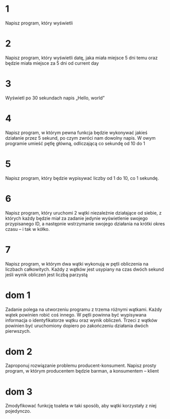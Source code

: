 # 1
Napisz program, który wyświetli
# 2
Napisz program, który wyświetli datę, jaka miała miejsce 5 dni temu oraz będzie miała miejsce za 5 dni od current day
# 3
Wyświetl po 30 sekundach napis „Hello, world”
# 4
Napisz program, w którym pewna funkcja będzie wykonywać jakieś działanie przez 5 sekund, po czym zwróci nam dowolny napis. W owym programie umieść pętlę główną, odliczającą co sekundę od 10 do 1
# 5
Napisz program, który będzie wypisywać liczby od 1 do 10, co 1 sekundę.
# 6
Napisz program, który uruchomi 2 wątki niezależnie działające od siebie, z których każdy będzie miał za zadanie jedynie wyświetlenie swojego przypisanego ID, a następnie wstrzymanie swojego działania na krótki okres czasu – i tak w kółko.
# 7
Napisz program, w którym dwa wątki wykonują w pętli obliczenia na liczbach całkowitych. Każdy z wątków jest usypiany na czas dwóch sekund jeśli wynik obliczeń jest liczbą parzystą
# dom 1
Zadanie polega na utworzeniu programu z trzema różnymi wątkami. Każdy wątek powinien robić coś innego. W pętli powinna być wypisywana informacja o identyfikatorze wątku oraz wynik obliczeń. Trzeci z wątków powinien być uruchomiony dopiero po zakończeniu działania dwóch pierwszych.
# dom 2
Zaproponuj rozwiązanie problemu producent-konsument. Napisz prosty program, w którym producentem będzie barman, a konsumentem – klient
# dom 3
Zmodyfikować funkcję toaleta w taki sposób, aby wątki korzystały z niej pojedynczo.